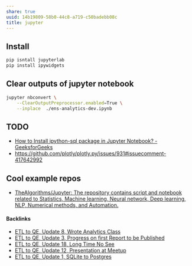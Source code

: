 ```yaml
---
share: true
uuid: 14b19809-58b0-44c8-a719-c50badebb08c
title: jupyter
---
```

## Install

``` bash
pip isntall jupyterlab
pip install ipywidgets
```
## Clear outputs of jupyter notebook

``` bash
jupyter nbconvert \
	--ClearOutputPreprocessor.enabled=True \
	--inplace  ./ens-analytics-dev.ipynb
```

## TODO

* [How to Install ipython-sql package in Jupyter Notebook? - GeeksforGeeks](https://www.geeksforgeeks.org/how-to-install-ipython-sql-package-in-jupyter-notebook/)
* https://github.com/plotly/plotly.py/issues/931#issuecomment-417642992


## Cool example repos

* [TheAlgorithms/Jupyter: The repository contains script and notebook related to Statistics, Machine learning, Neural network, Deep learning, NLP, Numerical methods, and Automation.](https://github.com/TheAlgorithms/Jupyter)

#### Backlinks

* [ETL to QE, Update 8, Wrote Analytics Class](/4bf73c7e-2bf6-415f-80b3-f3a3b6a370a8)
* [ETL to QE, Update 3, Progress on first Report to be Published](/a4afe3e7-e3ae-44ae-a1dc-e22754900e37)
* [ETL to QE, Update 18, Long Time No See](/07184fda-87ef-4fa9-9c6e-1c4382f6fabc)
* [ETL to QE, Update 12, Presentation at Meetup](/20be1355-e585-4eb4-b0a7-4a65c1eda264)
* [ETL to QE, Update 1, SQLite to Postgres](/adf51542-a86b-437b-8542-9ef82c41d7a2)